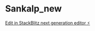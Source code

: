 # Sankalp_new

[Edit in StackBlitz next generation editor ⚡️](https://stackblitz.com/~/github.com/vinodjadhav-361/Sankalp_new)